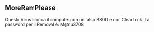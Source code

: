 ## MoreRamPlease

Questo Virus blocca il computer con un falso BSOD e con ClearLock. La password per il Removal è: M@nu3708

